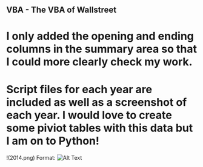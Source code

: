 ## VBA  - The VBA of Wallstreet

# I only added the opening and ending columns in the summary area so that I could more clearly check my work. 
# Script files for each year are included as well as a screenshot of each year. I would love to create some piviot tables with this data but I am on to Python! 

!(2014.png)
Format: ![Alt Text](url)
